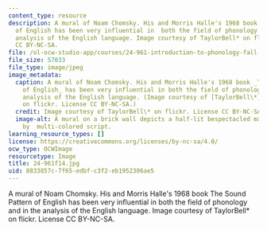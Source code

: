 ```yaml
---
content_type: resource
description: A mural of Noam Chomsky. His and Morris Halle's 1968 book The Sound Pattern
  of English has been very influential in  both the field of phonology and in the
  analysis of the English language. Image courtesy of TaylorBell* on flickr.  License
  CC BY-NC-SA.
file: /ol-ocw-studio-app/courses/24-961-introduction-to-phonology-fall-2014/8833857c7f65edbfc3f2eb1952306ae5_24-961f14.jpg
file_size: 57033
file_type: image/jpeg
image_metadata:
  caption: A mural of Noam Chomsky. His and Morris Halle's 1968 book _The Sound Pattern
    of English_ has been very influential in both the field of phonology and in the
    analysis of the English language. (Image courtesy of [TaylorBell\*](https://www.flickr.com/photos/24614266@N03/2498210574/in/photolist-4NKYY7-dYoLoz-tT6CS-8C7jK6-8C7jSp-8CarBb-8CaqYs-8C7jbZ-8C7jCP-8C7juK-brwvUb-5ss5yw-vb6Z-4FoMLB-vainM-56MWaJ-9JEWk1-9JEWe9-9JEVXf-9JEXLL-9JEW3o-9JEXoN-9JEYfY-9JEWG9-9JCa4B-FMgm-4p279k-2PXigB-67dcW1-5ybDfy-eKEDoA-eKEDm1-GuDMz-4ZLeLL-4zV5xT-73Rfff-ctJX3m-7KRgXr-58uSH1-5ynYq3-5ynYFm-oWfgFR-H4KMo-Fi91M-fuNJ9-4FZnJt-55s2hZ-aJjYwn-5yiC8e-6qYb2)
    on flickr. License CC BY-NC-SA.)
  credit: Image courtesy of TaylorBell\* on flickr. License CC BY-NC-SA.
  image-alt: A mural on a brick wall depicts a half-lit bespectacled man's face, surrounded
    by  multi-colored script.
learning_resource_types: []
license: https://creativecommons.org/licenses/by-nc-sa/4.0/
ocw_type: OCWImage
resourcetype: Image
title: 24-961f14.jpg
uid: 8833857c-7f65-edbf-c3f2-eb1952306ae5
---
```

A mural of Noam Chomsky. His and Morris Halle's 1968 book The Sound Pattern of English has been very influential in  both the field of phonology and in the analysis of the English language. Image courtesy of TaylorBell* on flickr.  License CC BY-NC-SA.